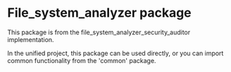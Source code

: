 # File_system_analyzer package
    
This package is from the file_system_analyzer_security_auditor implementation.

In the unified project, this package can be used directly, or you can import common
functionality from the 'common' package.
